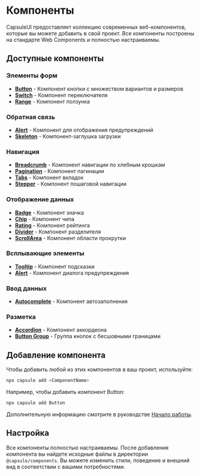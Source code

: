 # Компоненты

CapsuleUI предоставляет коллекцию современных веб-компонентов, которые вы можете добавить в свой проект. Все компоненты построены на стандарте Web Components и полностью настраиваемы.

## Доступные компоненты

### Элементы форм

- **[Button](/ru/components/button)** - Компонент кнопки с множеством вариантов и размеров
- **[Switch](/ru/components/switch)** - Компонент переключателя
- **[Range](/ru/components/range)** - Компонент ползунка

### Обратная связь

- **[Alert](/ru/components/alert)** - Компонент для отображения предупреждений
- **[Skeleton](/ru/components/skeleton)** - Компонент-заглушка загрузки

### Навигация

- **[Breadcrumb](/ru/components/breadcrumb)** - Компонент навигации по хлебным крошкам
- **[Pagination](/ru/components/pagination)** - Компонент пагинации
- **[Tabs](/ru/components/tabs)** - Компонент вкладок
- **[Stepper](/ru/components/stepper)** - Компонент пошаговой навигации

### Отображение данных

- **[Badge](/ru/components/badge)** - Компонент значка
- **[Chip](/ru/components/chip)** - Компонент чипа
- **[Rating](/ru/components/rating)** - Компонент рейтинга
- **[Divider](/ru/components/divider)** - Компонент разделителя
- **[ScrollArea](/ru/components/scroll-area)** - Компонент области прокрутки

### Всплывающие элементы

- **[Tooltip](/ru/components/tooltip)** - Компонент подсказки
- **[Alert](/ru/components/alert)** - Компонент диалога предупреждения

### Ввод данных

- **[Autocomplete](/ru/components/autocomplete)** - Компонент автозаполнения

### Разметка

- **[Accordion](/ru/components/accordion)** - Компонент аккордеона
- **[Button Group](/ru/components/button-group)** - Группа кнопок с бесшовными границами

## Добавление компонента

Чтобы добавить любой из этих компонентов в ваш проект, используйте:

```bash
npx capsule add <ComponentName>
```

Например, чтобы добавить компонент Button:

```bash
npx capsule add Button
```

Дополнительную информацию смотрите в руководстве [Начало работы](/ru/getting-started).

## Настройка

Все компоненты полностью настраиваемы. После добавления компонента вы найдете исходные файлы в директории `@capsule/components`. Вы можете изменить стили, поведение и внешний вид в соответствии с вашими потребностями.
